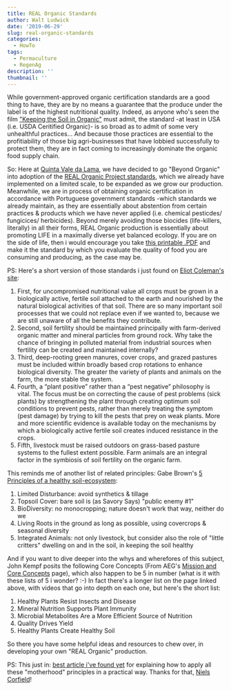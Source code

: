 ```yaml
---
title: REAL Organic Standards
author: Walt Ludwick
date: '2019-06-29'
slug: real-organic-standards
categories:
  - HowTo
tags:
  - Permaculture
  - RegenAg
description: ''
thumbnail: ''
---
```


While government-approved organic certification standards are a good thing to have, they are by no means a guarantee that the produce under the label is of the highest nutritional quality.  Indeed, as anyone who's seen the film ["Keeping the Soil in Organic"](https://www.youtube.com/watch?v=Op3J5GFmfzo&t=754s) must admit, the standard -at least in USA (i.e. USDA Ceritified Organic)- is so broad as to admit of some very unhealthful practices... And because those practices are essential to the profitiability of those big agri-businesses that have lobbied successfully to protect them, they are in fact coming to increasingly dominate the organic food supply chain.

So: Here at [Quinta Vale da Lama](https://www.valedalama.net/en/), we have decided to go "Beyond Organic" into adoption of the [REAL Organic Project standards](https://www.realorganicproject.org/provisional-standards/), which we already have implemented on a limited scale, to be expanded as we grow our production.  Meanwhile, we are in process of obtaining organic certification in accordance with Portuguese government standards -which standards we already maintain, as they are essentially about abstention from certain practices & products which we have never applied (i.e. chemical pesticdes/ fungicices/ herbicides).  Beyond merely avoiding those biocides (life-killers, literally) in all their forms, REAL Organic production is essentially about promoting LIFE in a maximally diverse yet balanced ecology.  If you are on the side of life, then i would encourage you take [this printable .PDF](https://www.realorganicproject.org/wp-content/uploads/2019/04/ropstandards.pdf) and make it the standard by which you evaluate the quality of food you are consuming and producing, as the case may be.

PS: Here's a short version of those standards i just found on [Eliot Coleman's site](http://fourseasonfarm.com/how-we-farm/):

1. First, for uncompromised nutritional value all crops must be grown in a biologically active, fertile soil attached to the earth and nourished by the natural biological activities of that soil. There are so many important soil processes that we could not replace even if we wanted to, because we are still unaware of all the benefits they contribute.
2. Second, soil fertility should be maintained principally with farm-derived organic matter and mineral particles from ground rock. Why take the chance of bringing in polluted material from industrial sources when fertility can be created and maintained internally?
3. Third, deep-rooting green manures, cover crops, and grazed pastures must be included within broadly based crop rotations to enhance biological diversity. The greater the variety of plants and animals on the farm, the more stable the system.
4. Fourth, a “plant positive” rather than a “pest negative” philosophy is vital. The focus must be on correcting the cause of pest problems (sick plants) by strengthening the plant through creating optimum soil conditions to prevent pests, rather than merely treating the symptom (pest damage) by trying to kill the pests that prey on weak plants. More and more scientific evidence is available today on the mechanisms by which a biologically active fertile soil creates induced resistance in the crops.
5. Fifth, livestock must be raised outdoors on grass-based pasture systems to the fullest extent possible. Farm animals are an integral factor in the symbiosis of soil fertility on the organic farm.

This reminds me of another list of related principles: Gabe Brown's [5 Principles of a healthy soil-ecosystem](http://www.sourcingmatters.show/index.php/2018/12/13/ep-57-gabe-brown-principal-of-new-ag-principles/):

1. Limited Disturbance:  avoid synthetics & tillage
2. Topsoil Cover: bare soil is (as Savory Says) "public enemy #1"
3. BioDiversity: no monocropping; nature doesn't work that way, neither do we
4. Living Roots in the ground as long as possible, using covercrops & seasonal diversity
5. Integrated Animals: not only livestock, but consider also the role of "little critters" dwelling on and in the soil, in keeping the soil healthy

And if you want to dive deeper into the whys and wherefores of this subject, John Kempf posits the following Core Concepts (From AEG's [Mission and Core Concepts](https://www.advancingecoag.com/mission) page), which also happen to be 5 in number (what is it with these lists of 5 i wonder? :-) In fact there's a longer list on the page linked above, with videos that go into depth on each one, but here's the short list:

1. Healthy Plants Resist Insects and Disease
2. Mineral Nutrition Supports Plant Immunity
3. Microbial Metabolites Are a More Efficient Source of Nutrition
4. Quality Drives Yield
5. Healthy Plants Create Healthy Soil

So there you have some helpful ideas and resources to chew over, in developing your own "REAL Organic" production.

PS: This just in: [best article i've found yet](https://www.indiefarmer.com/2018/02/22/no-till-growers-realising-promise-soil-health-organic-horticulture/) for explaining how to apply all these "motherhood" principles in a practical way.  Thanks for that, [Niels Corfield](https://www.facebook.com/nielscorfieldland/)!
